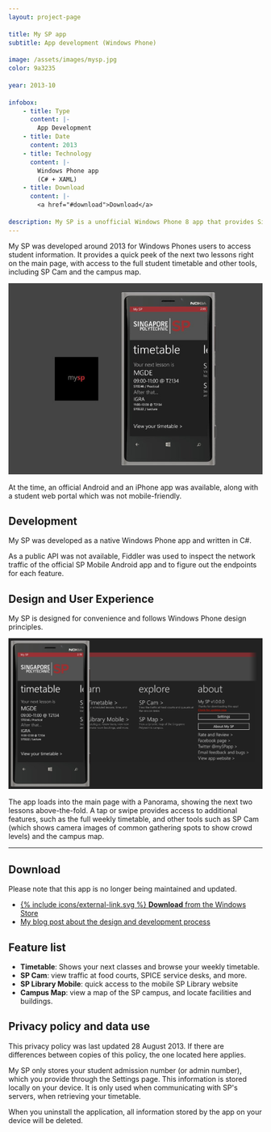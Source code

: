 ```yaml
---
layout: project-page

title: My SP app
subtitle: App development (Windows Phone)

image: /assets/images/mysp.jpg
color: 9a3235

year: 2013-10

infobox: 
    - title: Type
      content: |-
        App Development
    - title: Date
      content: 2013
    - title: Technology
      content: |-
        Windows Phone app
        (C# + XAML)
    - title: Download
      content: |-
        <a href="#download">Download</a>

description: My SP is a unofficial Windows Phone 8 app that provides Singapore Polytechnic students with quick access to their timetables and more.
---
```


My SP was developed around 2013 for Windows Phones users to access student information. It provides a quick peek of the next two lessons right on the main page, with access to the full student timetable and other tools, including SP Cam and the campus map.

![Image of the app](/assets/images/mysp.jpg)

At the time, an official Android and an iPhone app was available, along with a student web portal which was not mobile-friendly. 

## Development

My SP was developed as a native Windows Phone app and written in C#. 

As a public API was not available, Fiddler was used to inspect the network traffic of the official SP Mobile Android app and to figure out the endpoints for each feature. 

## Design and User Experience

My SP is designed for convenience and follows Windows Phone design principles. 

![Main page panorama control of the My SP app](/assets/images/mysp-flow.jpg)

The app loads into the main page with a Panorama, showing the next two lessons above-the-fold. A tap or swipe provides access to additional features, such as the full weekly timetable, and other tools such as SP Cam (which shows camera images of common gathering spots to show crowd levels) and the campus map. 

----- 

## Download

<p class="info warning">Please note that this app is no longer being maintained and updated. </p>

* [{% include icons/external-link.svg %} **Download** from the Windows Store](http://www.windowsphone.com/s?appid=369bb9b2-081e-4b51-a92b-80a783f484bb)
* [My blog post about the design and development process](/posts/about-mysp/)
 
## Feature list

* **Timetable**: Shows your next classes and browse your weekly timetable.
* **SP Cam**: view traffic at food courts, SPICE service desks, and more.
* **SP Library Mobile**: quick access to the mobile SP Library website
* **Campus Map**: view a map of the SP campus, and locate facilities and buildings.

## Privacy policy and data use

This privacy policy was last updated 28 August 2013. If there are differences between copies of this policy, the one located here applies.

My SP only stores your student admission number (or admin number), which you provide through the Settings page. This information is stored locally on your device. It is only used when communicating with SP's servers, when retrieving your timetable.

When you uninstall the application, all information stored by the app on your device will be deleted.
